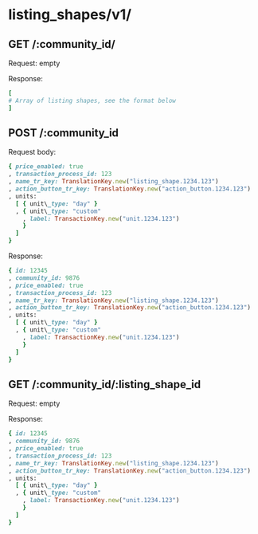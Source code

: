 # listing_shapes/v1/

## GET /:community_id/

Request: empty

Response:

```ruby
[
# Array of listing shapes, see the format below
]
```

## POST /:community_id

Request body:

```ruby
{ price_enabled: true
, transaction_process_id: 123
, name_tr_key: TranslationKey.new("listing_shape.1234.123")
, action_button_tr_key: TranslationKey.new("action_button.1234.123")
, units:
  [ { unit\_type: "day" }
  , { unit\_type: "custom"
    , label: TransactionKey.new("unit.1234.123")
    }
  ]
}
```

Response:

```ruby
{ id: 12345
, community_id: 9876
, price_enabled: true
, transaction_process_id: 123
, name_tr_key: TranslationKey.new("listing_shape.1234.123")
, action_button_tr_key: TranslationKey.new("action_button.1234.123")
, units:
  [ { unit\_type: "day" }
  , { unit\_type: "custom"
    , label: TransactionKey.new("unit.1234.123")
    }
  ]
}
```

## GET /:community_id/:listing_shape_id

Request: empty

Response:

```ruby
{ id: 12345
, community_id: 9876
, price_enabled: true
, transaction_process_id: 123
, name_tr_key: TranslationKey.new("listing_shape.1234.123")
, action_button_tr_key: TranslationKey.new("action_button.1234.123")
, units:
  [ { unit\_type: "day" }
  , { unit\_type: "custom"
    , label: TransactionKey.new("unit.1234.123")
    }
  ]
}
```
